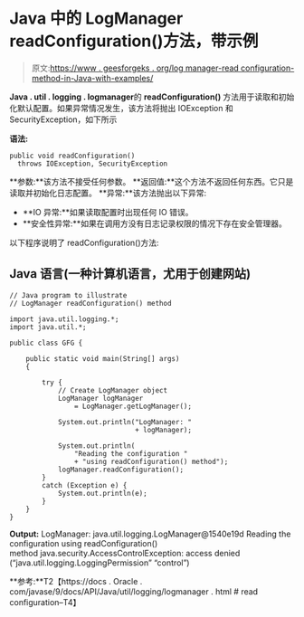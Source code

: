 # Java 中的 LogManager readConfiguration()方法，带示例

> 原文:[https://www . geesforgeks . org/log manager-read configuration-method-in-Java-with-examples/](https://www.geeksforgeeks.org/logmanager-readconfiguration-method-in-java-with-examples/)

**Java . util . logging . logmanager**的 **readConfiguration()** 方法用于读取和初始化默认配置。如果异常情况发生，该方法将抛出 IOException 和 SecurityException，如下所示

**语法:**

```
public void readConfiguration()
  throws IOException, SecurityException
```

**参数:**该方法不接受任何参数。
**返回值:**这个方法不返回任何东西。它只是读取并初始化日志配置。
**异常:**该方法抛出以下异常:

*   **IO 异常:**如果读取配置时出现任何 IO 错误。
*   **安全性异常:**如果在调用方没有日志记录权限的情况下存在安全管理器。

以下程序说明了 readConfiguration()方法:

## Java 语言(一种计算机语言，尤用于创建网站)

```
// Java program to illustrate
// LogManager readConfiguration() method

import java.util.logging.*;
import java.util.*;

public class GFG {

    public static void main(String[] args)
    {

        try {
            // Create LogManager object
            LogManager logManager
                = LogManager.getLogManager();

            System.out.println("LogManager: "
                               + logManager);

            System.out.println(
                "Reading the configuration "
                + "using readConfiguration() method");
            logManager.readConfiguration();
        }
        catch (Exception e) {
            System.out.println(e);
        }
    }
}
```

**Output:** LogManager: java.util.logging.LogManager@1540e19d Reading the configuration using readConfiguration() method java.security.AccessControlException: access denied (“java.util.logging.LoggingPermission” “control”)  

**参考:**T2【https://docs . Oracle . com/javase/9/docs/API/Java/util/logging/logmanager . html # read configuration–T4】